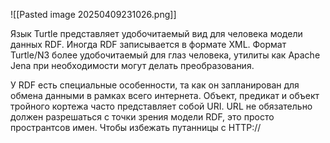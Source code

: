 ![[Pasted image 20250409231026.png]]

Язык Turtle представляет удобочитаемый вид для человека модели данных RDF. Иногда RDF записывается в формате XML. Формат Turtle/N3 более удобочитаемый для глаз человека, утилиты как Apache Jena при необходимости могут делать преобразования.

У RDF есть специальные особенности, та как он запланирован для обмена данными в рамках всего интернета. Объект, предикат и объект тройного кортежа часто представляет собой URI. URL не обязательно должен разрешаться с точки зрения модели RDF, это просто пространтсов имен.  Чтобы избежать путанницы с HTTP://

